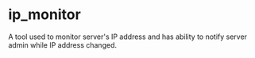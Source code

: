 # ip_monitor
A tool used to monitor server's IP address and has ability to notify server admin while IP address changed.
